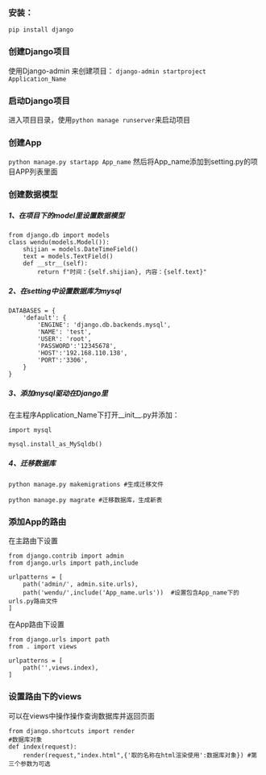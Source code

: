 ### 安装：
`pip install django`
### 创建Django项目
使用Django-admin 来创建项目：
`django-admin startproject Application_Name`
### 启动Django项目
进入项目目录，使用`python manage runserver`来启动项目
### 创建App
`python manage.py startapp App_name`
然后将App_name添加到setting.py的项目APP列表里面
### 创建数据模型
##### 1、在项目下的model里设置数据模型
```
from django.db import models
class wendu(models.Model()):
    shijian = models.DateTimeField()
    text = models.TextField()
    def __str__(self):
        return f"时间：{self.shijian}, 内容：{self.text}"
```
##### 2、在setting中设置数据库为mysql
```
DATABASES = {
    'default': {
        'ENGINE': 'django.db.backends.mysql',
        'NAME': 'test',
        'USER': 'root',
        'PASSWORD':'12345678',
        'HOST':'192.168.110.138',
        'PORT':'3306',
    }
}
```
##### 3、添加mysql驱动在Django里
在主程序Application_Name下打开__init__.py并添加：
```
import mysql

mysql.install_as_MySqldb()
```
##### 4、迁移数据库
```
python manage.py makemigrations #生成迁移文件

python manage.py magrate #迁移数据库，生成新表
```
### 添加App的路由
在主路由下设置
```
from django.contrib import admin
from django.urls import path,include

urlpatterns = [
    path('admin/', admin.site.urls),
    path('wendu/',include('App_name.urls'))  #设置包含App_name下的urls.py路由文件
]
```
在App路由下设置
```
from django.urls import path
from . import views

urlpatterns = [
    path('',views.index),
]
```
### 设置路由下的views
可以在views中操作操作查询数据库并返回页面
```
from django.shortcuts import render
#数据库对象
def index(request):
    render(request,"index.html",{'取的名称在html渲染使用':数据库对象}) #第三个参数为可选
```
